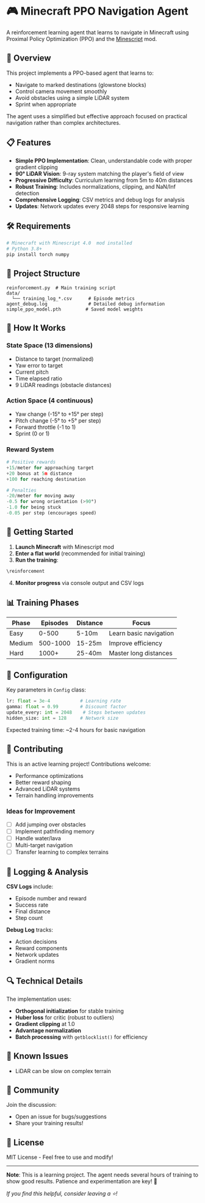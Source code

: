 # 🎮 Minecraft PPO Navigation Agent

A reinforcement learning agent that learns to navigate in Minecraft using Proximal Policy Optimization (PPO) and the [Minescript](https://github.com/minescript/minescript) mod.

## 🚀 Overview

This project implements a PPO-based agent that learns to:
- Navigate to marked destinations (glowstone blocks)
- Control camera movement smoothly
- Avoid obstacles using a simple LiDAR system
- Sprint when appropriate

The agent uses a simplified but effective approach focused on practical navigation rather than complex architectures.

## 📋 Features

- **Simple PPO Implementation**: Clean, understandable code with proper gradient clipping
- **90° LiDAR Vision**: 9-ray system matching the player's field of view
- **Progressive Difficulty**: Curriculum learning from 5m to 40m distances
- **Robust Training**: Includes normalizations, clipping, and NaN/Inf detection
- **Comprehensive Logging**: CSV metrics and debug logs for analysis
- **Updates**: Network updates every 2048 steps for responsive learning

## 🛠️ Requirements

```bash
# Minecraft with Minescript 4.0  mod installed
# Python 3.8+
pip install torch numpy 
```

## 📁 Project Structure

```
reinforcement.py  # Main training script
data/
  └── training_log_*.csv      # Episode metrics
agent_debug.log               # Detailed debug information
simple_ppo_model.pth         # Saved model weights
```

## 🎯 How It Works

### State Space (13 dimensions)
- Distance to target (normalized)
- Yaw error to target
- Current pitch
- Time elapsed ratio
- 9 LiDAR readings (obstacle distances)

### Action Space (4 continuous)
- Yaw change (-15° to +15° per step)
- Pitch change (-5° to +5° per step)
- Forward throttle (-1 to 1)
- Sprint (0 or 1)

### Reward System
```python
# Positive rewards
+15/meter for approaching target
+20 bonus at 5m distance
+100 for reaching destination

# Penalties
-20/meter for moving away
-0.5 for wrong orientation (>90°)
-1.0 for being stuck
-0.05 per step (encourages speed)
```

## 🚦 Getting Started

1. **Launch Minecraft** with Minescript mod
2. **Enter a flat world** (recommended for initial training)
3. **Run the training**:
```bash
\reinforcement
```

4. **Monitor progress** via console output and CSV logs

## 📊 Training Phases

| Phase | Episodes | Distance | Focus |
|-------|----------|----------|-------|
| Easy | 0-500    | 5-10m    | Learn basic navigation |
| Medium | 500-1000 | 15-25m   | Improve efficiency |
| Hard | 1000+    | 25-40m   | Master long distances |

## 🔧 Configuration

Key parameters in `Config` class:
```python
lr: float = 3e-4           # Learning rate
gamma: float = 0.99        # Discount factor
update_every: int = 2048    # Steps between updates
hidden_size: int = 128     # Network size
```

Expected training time: ~2-4 hours for basic navigation

## 🤝 Contributing

This is an active learning project! Contributions welcome:
- Performance optimizations
- Better reward shaping
- Advanced LiDAR systems
- Terrain handling improvements

### Ideas for Improvement
- [ ] Add jumping over obstacles
- [ ] Implement pathfinding memory
- [ ] Handle water/lava
- [ ] Multi-target navigation
- [ ] Transfer learning to complex terrains

## 📝 Logging & Analysis

**CSV Logs** include:
- Episode number and reward
- Success rate
- Final distance
- Step count

**Debug Log** tracks:
- Action decisions
- Reward components
- Network updates
- Gradient norms

## 🔍 Technical Details

The implementation uses:
- **Orthogonal initialization** for stable training
- **Huber loss** for critic (robust to outliers)
- **Gradient clipping** at 1.0
- **Advantage normalization**
- **Batch processing** with `getblocklist()` for efficiency

## 🐛 Known Issues

- LiDAR can be slow on complex terrain


## 💬 Community

Join the discussion:
- Open an issue for bugs/suggestions
- Share your training results!

## 📄 License

MIT License - Feel free to use and modify!

---

**Note**: This is a learning project. The agent needs several hours of training to show good results. Patience and experimentation are key! 🎯

*If you find this helpful, consider leaving a ⭐!*